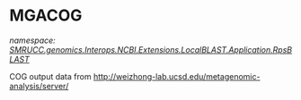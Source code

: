 ﻿# MGACOG
_namespace: [SMRUCC.genomics.Interops.NCBI.Extensions.LocalBLAST.Application.RpsBLAST](./index.md)_

COG output data from http://weizhong-lab.ucsd.edu/metagenomic-analysis/server/




